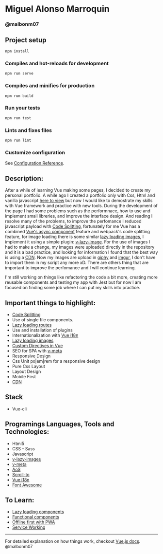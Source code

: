 # Miguel Alonso Marroquin
### @malbonm07

## Project setup
```
npm install
```

### Compiles and hot-reloads for development
```
npm run serve
```

### Compiles and minifies for production
```
npm run build
```

### Run your tests
```
npm run test
```

### Lints and fixes files
```
npm run lint
```

### Customize configuration
See [Configuration Reference](https://cli.vuejs.org/config/).


## Description:

After a while of learning Vue making some pages, I decided to create my personal portfolio. A while ago I created a portfolio only with Css, Html and vanilla javascript [here to view](https://malbonm07.github.io/miguelalonsomarroquin/) but now I would like to demostrate my skills with Vue framework and practice with new tools. During the development of the page I had some problems such as the performnace, how to use and implement small libreries, and improve the interface design. And reading I resolve many of the problems, to improve the perfomance I reduced javascript payload with [Code Splitting](https://www.youtube.com/watch?v=QH94CXVv3UE), fortunately for me Vue has a combined [Vue's async component](https://vuejs.org/v2/guide/components-dynamic-async.html#Async-Components) feature and webpack's code splitting feature, for image loading there is some similar [lazy loading images](https://developers.google.com/web/fundamentals/performance/lazy-loading-guidance/images-and-video/), I implement it using a simple plugin: [v-lazy-image](https://github.com/alexjoverm/v-lazy-image). For the use of images I had to make a change, my images were uploaded directly in the repository and it is a bad practice, and looking for information I found that the best way is using a [CDN](https://www.cloudflare.com/learning/cdn/what-is-a-cdn/). Now my images are upload in [giphy](https://giphy.com/) and [imgur](https://imgur.com/), I don't have to import them in my script any more xD. There are others thing that are important to improve the perfomance and I will continue learning.

I'm still working on things like refactoring the code a bit more, creating more reusable components and testing my app with Jest but for now I am focused on finding some job where I can put my skills into practice.


## Important things to highlight:

- [Code Splitting](https://www.youtube.com/watch?v=QH94CXVv3UE)
- Use of single file components.
- [Lazy loading routes](https://router.vuejs.org/guide/advanced/lazy-loading.html#grouping-components-in-the-same-chunk)
- Use and installation of plugins
- Internationalization with [Vue i18n](https://kazupon.github.io/vue-i18n/)
- [Lazy loading images](https://markus.oberlehner.net/blog/lazy-loading-responsive-images-with-vue/)
- [Custom Directives in Vue](https://vuejs.org/v2/cookbook/creating-custom-scroll-directives.html)
- SEO for SPA with [v-meta](https://github.com/nuxt/vue-meta)
- Responsive Design
- Css Unit px|em|rem for a responsive design
- Pure Css Layout
- Layout Design
- Mobile First
- [CDN](https://www.keycdn.com/blog/why-use-a-cdn)

## Stack

* Vue-cli

## Programings Languages, Tools and Technologies:

* Html5
* CSS - Sass
* Javascript
* [v-lazy-images](https://github.com/alexjoverm/v-lazy-image)
* [v-meta](https://github.com/nuxt/vue-meta)
* [AoS](https://michalsnik.github.io/aos/)
* [Scroll-to](https://github.com/rigor789/vue-scrollto)
* [Vue i18n](https://kazupon.github.io/vue-i18n/)
* [Font Awesome](https://fontawesome.com/icons?d=gallery)

## To Learn:

* [Lazy loading components](https://alexjover.com/blog/lazy-load-in-vue-using-webpack-s-code-splitting/)
* [Functional components](https://markus.oberlehner.net/blog/working-with-functional-vue-components/)
* [Offline first with PWA](https://medium.com/designisdead/offline-first-with-progressive-web-apps-part-1-3-102e61992567)
* [Service Working](https://docs.vuestorefront.io/guide/core-themes/service-workers.html)

---
For detailed explanation on how things work, checkout [Vue.js docs](https://vuejs.org).
@malbonm07
